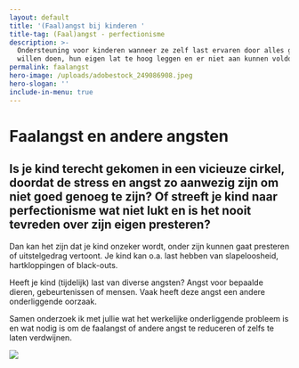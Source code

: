 ```yaml
---
layout: default
title: '(Faal)angst bij kinderen '
title-tag: (Faal)angst - perfectionisme
description: >-
  Ondersteuning voor kinderen wanneer ze zelf last ervaren door alles goed te
  willen doen, hun eigen lat te hoog leggen en er niet aan kunnen voldoen.
permalink: faalangst
hero-image: /uploads/adobestock_249086908.jpeg
hero-slogan: ''
include-in-menu: true
---
```

# Faalangst en andere angsten

## Is je kind terecht gekomen in een vicieuze cirkel, doordat de stress en angst zo aanwezig zijn om niet goed genoeg te zijn? Of streeft je kind naar perfectionisme wat niet lukt en is het nooit tevreden over zijn eigen presteren?

Dan kan het zijn dat je kind onzeker wordt, onder zijn kunnen gaat presteren of uitstelgedrag vertoont. Je kind kan o.a. last hebben van slapeloosheid, hartkloppingen of black-outs. 

Heeft je kind (tijdelijk) last van diverse angsten? Angst voor bepaalde dieren, gebeurtenissen of mensen. Vaak heeft deze angst een andere onderliggende oorzaak.

Samen onderzoek ik met jullie wat het werkelijke onderliggende probleem is en wat nodig is om de faalangst of andere angst te reduceren of zelfs te laten verdwijnen.

![](/uploads/safe_image.jpg)
